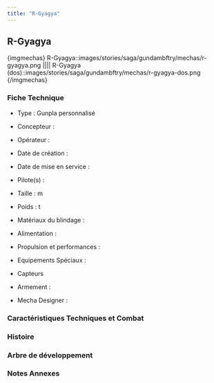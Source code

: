 ```yaml
---
title: "R-Gyagya"
---
```


R-Gyagya
--------


{imgmechas}
R-Gyagya::images/stories/saga/gundambftry/mechas/r-gyagya.png
||||
R-Gyagya (dos)::images/stories/saga/gundambftry/mechas/r-gyagya-dos.png
{/imgmechas}
### Fiche Technique



- Type : Gunpla personnalisé
  
- Concepteur : 
  
- Opérateur : 
  
- Date de création : 
  
- Date de mise en service : 
  
- Pilote(s) : 
  
- Taille : m
  
- Poids : t
  
- Matériaux du blindage : 
  
- Alimentation : 
  
- Propulsion et performances : 
  
- Equipements Spéciaux :


* Capteurs


- Armement :




- Mecha Designer : 


### Caractéristiques Techniques et Combat


### Histoire


### Arbre de développement


### Notes Annexes



